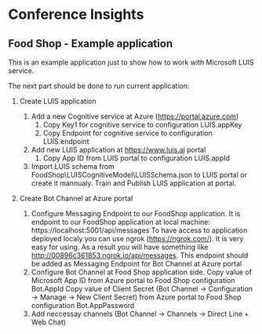 # Conference Insights 
## Food Shop - Example application

This is an example application just to show how to work with Microsoft LUIS service.

The next part should be done to run current application:
1. Create LUIS application
	1. Add a new Cognitive service at Azure (https://portal.azure.com)
		1. Copy Key1 for cognitive service to configuration LUIS.appKey
		1. Copy Endpoint for cognitive service to configuration LUIS.endpoint
	1. Add new LUIS application at https://www.luis.ai portal
		1. Copy App ID from LUIS portal to configuration LUIS.appId
	1. Import LUIS schema from FoodShop\LUISCognitiveModel\LUISSchema.json to LUIS portal or create it mannualy. Train and Publish LUIS application at portal.

1. Create Bot Channel at Azure portal
	1. Configure Messaging Endpoint to our FoodShop application. It is endpoint to our FoodShop application at local machine: https://localhost:5001/api/messages
	To have access to application deployed localy you can use ngrok (https://ngrok.com/). It is very easy for using.
	As a result you will have something like http://00896c361853.ngrok.io/api/messages. This endpoint should be added as Messaging Endpoint for Bot Channel at Azure portal
	1. Configure Bot Channel at Food Shop application side.
		Copy value of Microsoft App ID from Azure portal to Food Shop configuration Bot.AppId
		Copy value of Client Secret (Bot Channel -> Configuration -> Manage -> New Client Secret) from Azure portal to Food Shop configuration Bot.AppPassword
	1. Add neccessay channels (Bot Channel -> Channels -> Direct Line + Web Chat)

